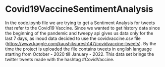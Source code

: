 # Covid19VaccineSentimentAnalysis

In the code.ipynb file we are trying to get a Sentiment Analysis for tweets that refer to the Covid19 Vaccine. Since we wanted to get history data since the beginning of the pandemic and tweepy api gives us data only for the last 7 days, as inoud data decided to use the covidvaccine.csv file (https://www.kaggle.com/kaushiksuresh147/covidvaccine-tweets). By the time the project is uploaded the file contains tweets in english language starting from October - 2020 till January - 2022. This data set brings the twitter tweets made with the hashtag #CovidVaccine.
